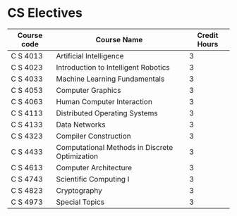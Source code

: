 # CS Electives 

| Course code | Course Name                                   | Credit Hours |
|------------ | -------------------------------------------- | ------------ |
| C S 4013    | Artificial Intelligence                       | 3            |
| C S 4023    | Introduction to Intelligent Robotics         | 3            |
| C S 4033    | Machine Learning Fundamentals                | 3            |
| C S 4053    | Computer Graphics                             | 3            |
| C S 4063    | Human Computer Interaction                    | 3            |
| C S 4113    | Distributed Operating Systems                 | 3            |
| C S 4133    | Data Networks                                | 3            |
| C S 4323    | Compiler Construction                         | 3            |
| C S 4433    | Computational Methods in Discrete Optimization | 3            |
| C S 4613    | Computer Architecture                         | 3            |
| C S 4743    | Scientific Computing I                       | 3            |
| C S 4823    | Cryptography                                 | 3            |
| C S 4973    | Special Topics                               | 3            |

